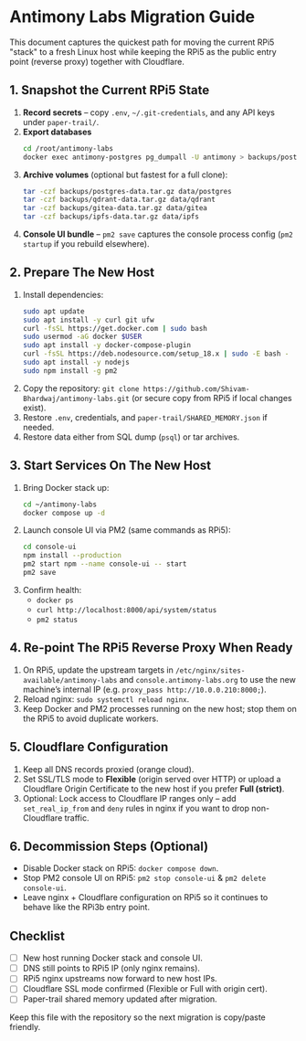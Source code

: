 # Antimony Labs Migration Guide

This document captures the quickest path for moving the current RPi5 "stack" to a fresh Linux host while keeping the RPi5 as the public entry point (reverse proxy) together with Cloudflare.

## 1. Snapshot the Current RPi5 State

1. **Record secrets** – copy `.env`, `~/.git-credentials`, and any API keys under `paper-trail/`.
2. **Export databases**  
   ```bash
   cd /root/antimony-labs
   docker exec antimony-postgres pg_dumpall -U antimony > backups/postgres-$(date +%F).sql
   ```
3. **Archive volumes** (optional but fastest for a full clone):  
   ```bash
   tar -czf backups/postgres-data.tar.gz data/postgres
   tar -czf backups/qdrant-data.tar.gz data/qdrant
   tar -czf backups/gitea-data.tar.gz data/gitea
   tar -czf backups/ipfs-data.tar.gz data/ipfs
   ```
4. **Console UI bundle** – `pm2 save` captures the console process config (`pm2 startup` if you rebuild elsewhere).

## 2. Prepare The New Host

1. Install dependencies:
   ```bash
   sudo apt update
   sudo apt install -y curl git ufw
   curl -fsSL https://get.docker.com | sudo bash
   sudo usermod -aG docker $USER
   sudo apt install -y docker-compose-plugin
   curl -fsSL https://deb.nodesource.com/setup_18.x | sudo -E bash -
   sudo apt install -y nodejs
   sudo npm install -g pm2
   ```
2. Copy the repository: `git clone https://github.com/Shivam-Bhardwaj/antimony-labs.git` (or secure copy from RPi5 if local changes exist).
3. Restore `.env`, credentials, and `paper-trail/SHARED_MEMORY.json` if needed.
4. Restore data either from SQL dump (`psql`) or tar archives.

## 3. Start Services On The New Host

1. Bring Docker stack up:
   ```bash
   cd ~/antimony-labs
   docker compose up -d
   ```
2. Launch console UI via PM2 (same commands as RPi5):
   ```bash
   cd console-ui
   npm install --production
   pm2 start npm --name console-ui -- start
   pm2 save
   ```
3. Confirm health:
   - `docker ps`
   - `curl http://localhost:8000/api/system/status`
   - `pm2 status`

## 4. Re-point The RPi5 Reverse Proxy When Ready

1. On RPi5, update the upstream targets in `/etc/nginx/sites-available/antimony-labs` and `console.antimony-labs.org` to use the new machine’s internal IP (e.g. `proxy_pass http://10.0.0.210:8000;`).
2. Reload nginx: `sudo systemctl reload nginx`.
3. Keep Docker and PM2 processes running on the new host; stop them on the RPi5 to avoid duplicate workers.

## 5. Cloudflare Configuration

1. Keep all DNS records proxied (orange cloud).
2. Set SSL/TLS mode to **Flexible** (origin served over HTTP) or upload a Cloudflare Origin Certificate to the new host if you prefer **Full (strict)**.
3. Optional: Lock access to Cloudflare IP ranges only – add `set_real_ip_from` and `deny` rules in nginx if you want to drop non-Cloudflare traffic.

## 6. Decommission Steps (Optional)

- Disable Docker stack on RPi5: `docker compose down`.
- Stop PM2 console UI on RPi5: `pm2 stop console-ui` & `pm2 delete console-ui`.
- Leave nginx + Cloudflare configuration on RPi5 so it continues to behave like the RPi3b entry point.

## Checklist

- [ ] New host running Docker stack and console UI.
- [ ] DNS still points to RPi5 IP (only nginx remains).
- [ ] RPi5 nginx upstreams now forward to new host IPs.
- [ ] Cloudflare SSL mode confirmed (Flexible or Full with origin cert).
- [ ] Paper-trail shared memory updated after migration.

Keep this file with the repository so the next migration is copy/paste friendly.
